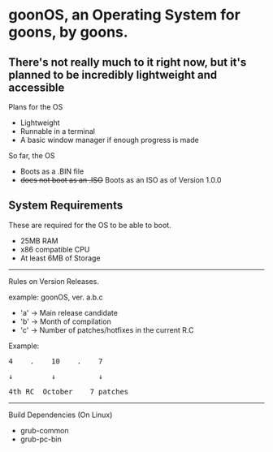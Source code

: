 # goonOS, an Operating System for goons, by goons.

There's not really much to it right now, but it's planned to be incredibly lightweight and accessible
-----------------------

Plans for the OS

- Lightweight
- Runnable in a terminal
- A basic window manager if enough progress is made

So far, the OS

- Boots as a .BIN file
- ~~does not boot as an .ISO~~ Boots as an ISO as of Version 1.0.0

System Requirements
---
These are required for the OS to be able to boot.

- 25MB RAM
- x86 compatible CPU
- At least 6MB of Storage

------
Rules on Version Releases.

example: goonOS, ver. a.b.c

- 'a' → Main release candidate
- 'b' → Month of compilation
- 'c' → Number of patches/hotfixes in the current R.C

Example:  
<pre>4    .    10    .    7</pre>  
<pre>↓         ↓          ↓</pre>
<pre>4th RC  October    7 patches</pre>

-----
Build Dependencies
(On Linux)

- grub-common
- grub-pc-bin 
